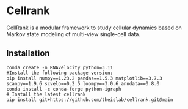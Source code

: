 # Cellrank
CellRank is a modular framework to study cellular dynamics based on Markov state modeling of multi-view single-cell data.

## Installation

```
conda create -n RNAvelocity python=3.11
#Install the following package version:
pip install numpy==1.23.2 pandas==1.5.3 matplotlib==3.7.3 scanpy==1.9.6 scvelo==0.2.5 loompy==3.0.6 anndata==0.8.0
conda install -c conda-forge python-igraph
# Install the latest cellrank
pip install git+https://github.com/theislab/cellrank.git@main
```
